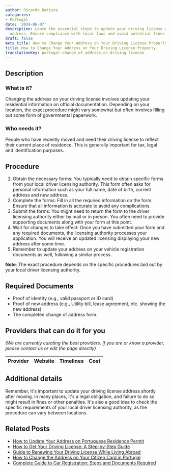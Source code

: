 ```yaml
---
author: Ricardo Batista
categories:
- Portugal
date: '2024-06-07'
description: Learn the essential steps to update your driving license with your new
  address. Ensure compliance with local laws and avoid potential fines.
draft: false
meta_title: How to Change Your Address on Your Driving License Properly
title: How to Change Your Address on Your Driving License Properly
translationKey: portugal-change_of_address_on_driving_license
---
```


## Description
### What is it?
Changing the address on your driving license involves updating your residential information on official documentation. Depending on your location, the exact procedure might vary somewhat but often involves filling out some form of governmental paperwork.

### Who needs it?
People who have recently moved and need their driving license to reflect their current place of residence. This is generally important for tax, legal and identification purposes.

## Procedure
1. Obtain the necessary forms: You typically need to obtain specific forms from your local driver licensing authority. This form often asks for personal information such as your full name, date of birth, current address and new address.
2. Complete the forms: Fill in all the required information on the form. Ensure that all information is accurate to avoid any complications.
3. Submit the forms: You might need to return the form to the driver licensing authority either by mail or in person. You often need to provide supporting documents along with your form at this point.
4. Wait for changes to take effect: Once you have submitted your form and any required documents, the licensing authority processes your application. You will receive an updated licensing displaying your new address after some time.
5. Remember to update your address on your vehicle registration documents as well, following a similar process.

**Note**: The exact procedure depends on the specific procedures laid out by your local driver licensing authority. 

## Required Documents
- Proof of identity (e.g., valid passport or ID card)
- Proof of new address (e.g., Utility bill, lease agreement, etc. showing the new address)
- The completed change of address form.

## Providers that can do it for you

_(We are currently curating the best providers. If you are or know a provider, please contact us or edit the page directly)_

| Provider        |     Website     |     Timelines    |       Cost      |
| :-------------: | :-------------: |  :-------------: | :-------------: |

## Additional details
Remember, it's important to update your driving license address shortly after moving. In many places, it's a legal obligation, and failure to do so might result in fines or other penalties. It's also a good idea to check the specific requirements of your local driver licensing authority, as the procedure can vary between locations.
## Related Posts

- [How to Update Your Address on Portuguese Residence Permit](https://tramitit.com/guides/portugal/change_of_address_on_residence_permit/)
- [How to Get Your Driving License: A Step-by-Step Guide](https://tramitit.com/guides/portugal/request_for_driving_license/)
- [Guide to Renewing Your Driving License While Living Abroad](https://tramitit.com/guides/portugal/renewal_of_driving_license/)
- [How to Change the Address on Your Citizen Card in Portugal](https://tramitit.com/guides/portugal/change_of_address_on_citizen_card/)
- [Complete Guide to Car Registration: Steps and Documents Required](https://tramitit.com/guides/portugal/request_for_car_registration/)